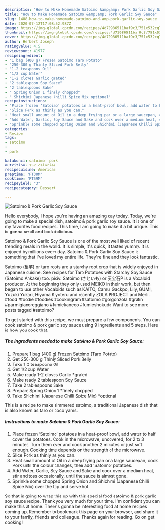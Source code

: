 ```yaml
---
description: "How to Make Homemade Satoimo &amp;amp; Pork Garlic Soy Sauce"
title: "How to Make Homemade Satoimo &amp;amp; Pork Garlic Soy Sauce"
slug: 1488-how-to-make-homemade-satoimo-and-amp-pork-garlic-soy-sauce
date: 2020-07-12T17:08:52.987Z
image: https://img-global.cpcdn.com/recipes/4d71986511baf9c3/751x532cq70/satoimo-pork-garlic-soy-sauce-recipe-main-photo.jpg
thumbnail: https://img-global.cpcdn.com/recipes/4d71986511baf9c3/751x532cq70/satoimo-pork-garlic-soy-sauce-recipe-main-photo.jpg
cover: https://img-global.cpcdn.com/recipes/4d71986511baf9c3/751x532cq70/satoimo-pork-garlic-soy-sauce-recipe-main-photo.jpg
author: Herbert Joseph
ratingvalue: 4.5
reviewcount: 41977
recipeingredient:
- "1 bag (400 g) Frozen Satoimo Taro Potato"
- "250-300 g Thinly Sliced Pork Belly"
- "1-2 teaspoons Oil"
- "1/2 cup Water"
- "1-2 cloves Garlic grated"
- "2 tablespoon Soy Sauce"
- "2 tablespoons Sake"
- " Spring Onion 1 finely chopped"
- " Shichimi Japanese Chilli Spice Mix optional"
recipeinstructions:
- "Place frozen ‘Satoimo’ potatoes in a heat-proof bowl, add water to half cover the potatoes. Cook in the microwave, uncovered, for 2 to 3 minutes. Turn them over and cook another 2 minutes or just soft enough. Cooking time depends on the strength of the microwave."
- "Slice Pork as thinly as you can."
- "Heat small amount of Oil in a deep frying pan or a large saucepan, cook Pork until the colour changes, then add ‘Satoimo’ potatoes."
- "Add Water, Garlic, Soy Sauce and Sake and cook over a medium heat, stir and toss occasionally, until the sauce is almost gone."
- "Sprinkle some chopped Spring Onion and Shichimi (Japanese Chilli Spice Mix) over the top and serve hot."
categories:
- Recipe
tags:
- satoimo
- 
- pork

katakunci: satoimo  pork 
nutrition: 252 calories
recipecuisine: American
preptime: "PT30M"
cooktime: "PT59M"
recipeyield: "3"
recipecategory: Dessert

---
```



![Satoimo &amp; Pork Garlic Soy Sauce](https://img-global.cpcdn.com/recipes/4d71986511baf9c3/751x532cq70/satoimo-pork-garlic-soy-sauce-recipe-main-photo.jpg)

Hello everybody, I hope you're having an amazing day today. Today, we're going to make a special dish, satoimo &amp; pork garlic soy sauce. It is one of my favorites food recipes. This time, I am going to make it a bit unique. This is gonna smell and look delicious.

Satoimo &amp; Pork Garlic Soy Sauce is one of the most well liked of recent trending meals in the world. It is simple, it's quick, it tastes yummy. It is enjoyed by millions every day. Satoimo &amp; Pork Garlic Soy Sauce is something that I've loved my entire life. They're fine and they look fantastic.

Satoimo (里芋) or taro roots are a starchy root crop that is widely enjoyed in Japanese cuisine. See recipes for Taro Potatoes with Starchy Soy Sauce (Satoimo Ankake) too. pixiv. Satoimo (さといも) or 天宝石P is a Vocaloid producer. At the beginning they only used MEIKO in their work, but then began to use other Vocaloids such as KAITO, Camui Gackpo, Lily, GUMI, Yuzuki Yukari, Hiyama Kiyoteru and recently ZOLA PROJECT and Merli. #food #foodie #foodies #cookingram #satoimo #gorgonzola #gratin #parmigianoreggiano #fumiekaneco #fumieshokudo Want to see more posts tagged #satoimo?


To get started with this recipe, we must prepare a few components. You can cook satoimo &amp; pork garlic soy sauce using 9 ingredients and 5 steps. Here is how you cook that.

<!--inarticleads1-->

##### The ingredients needed to make Satoimo &amp; Pork Garlic Soy Sauce:

1. Prepare 1 bag (400 g) Frozen Satoimo (Taro Potato)
1. Get 250-300 g Thinly Sliced Pork Belly
1. Take 1-2 teaspoons Oil
1. Get 1/2 cup Water
1. Make ready 1-2 cloves Garlic *grated
1. Make ready 2 tablespoon Soy Sauce
1. Take 2 tablespoons Sake
1. Prepare  Spring Onion 1 *finely chopped
1. Take  Shichimi (Japanese Chilli Spice Mix) *optional


This is a recipe to make simmered satoimo, a traditional Japanese dish that is also known as taro or coco yams. 

<!--inarticleads2-->

##### Instructions to make Satoimo &amp; Pork Garlic Soy Sauce:

1. Place frozen ‘Satoimo’ potatoes in a heat-proof bowl, add water to half cover the potatoes. Cook in the microwave, uncovered, for 2 to 3 minutes. Turn them over and cook another 2 minutes or just soft enough. Cooking time depends on the strength of the microwave.
1. Slice Pork as thinly as you can.
1. Heat small amount of Oil in a deep frying pan or a large saucepan, cook Pork until the colour changes, then add ‘Satoimo’ potatoes.
1. Add Water, Garlic, Soy Sauce and Sake and cook over a medium heat, stir and toss occasionally, until the sauce is almost gone.
1. Sprinkle some chopped Spring Onion and Shichimi (Japanese Chilli Spice Mix) over the top and serve hot.




So that is going to wrap this up with this special food satoimo &amp; pork garlic soy sauce recipe. Thank you very much for your time. I'm confident you can make this at home. There's gonna be interesting food at home recipes coming up. Remember to bookmark this page on your browser, and share it to your family, friends and colleague. Thanks again for reading. Go on get cooking!
